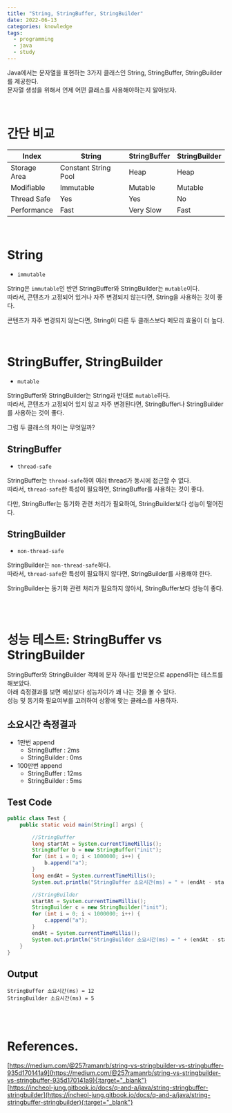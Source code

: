 ```yaml
---
title: "String, StringBuffer, StringBuilder"
date: 2022-06-13
categories: knowledge
tags:
  - programming
  - java
  - study
---
```


Java에서는 문자열을 표현하는 3가지 클래스인 String, StringBuffer, StringBuilder를 제공한다.  
문자열 생성을 위해서 언제 어떤 클래스를 사용해야하는지 알아보자.

<br>

# 간단 비교

| Index        | String               | StringBuffer | StringBuilder |
|--------------|----------------------|--------------|---------------|
| Storage Area | Constant String Pool | Heap         | Heap          |
| Modifiable   | Immutable            | Mutable      | Mutable       |
| Thread Safe  | Yes                  | Yes          | No            |
| Performance  | Fast                 | Very Slow    | Fast          |

<br>

# String

- `immutable`

String은 `immutable`인 반면 StringBuffer와 StringBuilder는 `mutable`이다.   
따라서, 콘텐츠가 고정되어 있거나 자주 변경되지 않는다면, String을 사용하는 것이 좋다.  

콘텐츠가 자주 변경되지 않는다면, String이 다른 두 클래스보다 메모리 효율이 더 높다.

<br>

# StringBuffer, StringBuilder

- `mutable`

StringBuffer와 StringBuilder는 String과 반대로 `mutable`하다.  
따라서, 콘텐츠가 고정되어 있지 않고 자주 변경된다면, StringBuffer나 StringBuilder를 사용하는 것이 좋다.

그럼 두 클래스의 차이는 무엇일까?

## StringBuffer

- `thread-safe`

StringBuffer는 `thread-safe`하여 여러 thread가 동시에 접근할 수 없다.  
따라서, `thread-safe`한 특성이 필요하면, StringBuffer를 사용하는 것이 좋다.

다만, StringBuffer는 동기화 관련 처리가 필요하여, StringBuilder보다 성능이 떨어진다.

## StringBuilder

- `non-thread-safe`

StringBuilder는 `non-thread-safe`하다.  
따라서, `thread-safe`한 특성이 필요하지 않다면, StringBuilder를 사용해야 한다.

StringBuilder는 동기화 관련 처리가 필요하지 않아서, StringBuffer보다 성능이 좋다. 

<br>
<br>

# 성능 테스트: StringBuffer vs StringBuilder

StringBuffer와 StringBuilder 객체에 문자 하나를 반복문으로 append하는 테스트를 해보았다.  
아래 측정결과를 보면 예상보다 성능차이가 꽤 나는 것을 볼 수 있다.  
성능 및 동기화 필요여부를 고려하여 상황에 맞는 클래스를 사용하자.

## 소요시간 측정결과
- 1만번 append
  - StringBuffer : 2ms
  - StringBuilder : 0ms
- 100만번 append
  - StringBuffer : 12ms
  - StringBuilder : 5ms

## Test Code
```java
public class Test {
    public static void main(String[] args) {

        //StringBuffer
        long startAt = System.currentTimeMillis();
        StringBuffer b = new StringBuffer("init");
        for (int i = 0; i < 1000000; i++) {
            b.append("a");
        }
        long endAt = System.currentTimeMillis();
        System.out.println("StringBuffer 소요시간(ms) = " + (endAt - startAt));

        //StringBuilder
        startAt = System.currentTimeMillis();
        StringBuilder c = new StringBuilder("init");
        for (int i = 0; i < 1000000; i++) {
            c.append("a");
        }
        endAt = System.currentTimeMillis();
        System.out.println("StringBuilder 소요시간(ms) = " + (endAt - startAt));
    }
}
```

## Output
```
StringBuffer 소요시간(ms) = 12
StringBuilder 소요시간(ms) = 5
```

<br>
<br>

# References.
[https://medium.com/@257ramanrb/string-vs-stringbuilder-vs-stringbuffer-935d170141a9](https://medium.com/@257ramanrb/string-vs-stringbuilder-vs-stringbuffer-935d170141a9){:target="_blank"}<br>
[https://incheol-jung.gitbook.io/docs/q-and-a/java/string-stringbuffer-stringbuilder](https://incheol-jung.gitbook.io/docs/q-and-a/java/string-stringbuffer-stringbuilder){:target="_blank"}<br>